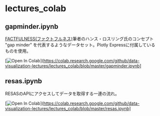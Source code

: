 # lectures_colab


## gapminder.ipynb

[FACTFULNESS(ファクトフルネス)](https://www.amazon.co.jp/FACTFULNESS-ファクトフルネス-10の思い込みを乗り越え、データを基に世界を正しく見る習慣-ハンス・ロスリング/dp/4822289605)筆者のハンス・ロスリング氏のコンセプト "gap minder" を代表するようなデータセット。Plotly Expressに付属しているものを使用。

[![Open In Colab](https://colab.research.google.com/assets/colab-badge.svg)](https://colab.research.google.com/github/data-visualization-lectures/lectures_colab/blob/master/gapminder.ipynb]


## resas.ipynb

RESASのAPIにアクセスしてデータを取得する一連の流れ。

[![Open In Colab](https://colab.research.google.com/assets/colab-badge.svg)](https://colab.research.google.com/github/data-visualization-lectures/lectures_colab/blob/master/resas.ipynb]